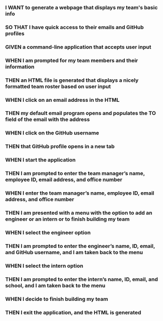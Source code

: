 ### I WANT to generate a webpage that displays my team's basic info
### SO THAT I have quick access to their emails and GitHub profiles
### GIVEN a command-line application that accepts user input
### WHEN I am prompted for my team members and their information
### THEN an HTML file is generated that displays a nicely formatted team roster based on user input
### WHEN I click on an email address in the HTML
### THEN my default email program opens and populates the TO field of the email with the address
### WHEN I click on the GitHub username
### THEN that GitHub profile opens in a new tab
### WHEN I start the application
### THEN I am prompted to enter the team manager’s name, employee ID, email address, and office number
### WHEN I enter the team manager’s name, employee ID, email address, and office number
### THEN I am presented with a menu with the option to add an engineer or an intern or to finish building my team
### WHEN I select the engineer option
### THEN I am prompted to enter the engineer’s name, ID, email, and GitHub username, and I am taken back to the menu
### WHEN I select the intern option
### THEN I am prompted to enter the intern’s name, ID, email, and school, and I am taken back to the menu
### WHEN I decide to finish building my team
### THEN I exit the application, and the HTML is generated
